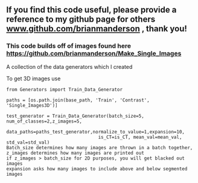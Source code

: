 ## If you find this code useful, please provide a reference to my github page for others www.github.com/brianmanderson , thank you!

### This code builds off of images found here https://github.com/brianmanderson/Make_Single_Images

A collection of the data generators which I created

To get 3D images use

    from Generators import Train_Data_Generator

    paths = [os.path.join(base_path, 'Train', 'Contrast', 'Single_Images3D')]

    test_generator = Train_Data_Generator(batch_size=5, num_of_classes=2,z_images=5,
                                      data_paths=paths_test_generator,normalize_to_value=1,expansion=10,
                                      is_CT=is_CT, mean_val=mean_val, std_val=std_val)
    Batch_size determines how many images are thrown in a batch together, z_images determines how many images are printed out
    if z_images > batch_size for 2D purposes, you will get blacked out images
    expansion asks how many images to include above and below segmented images
